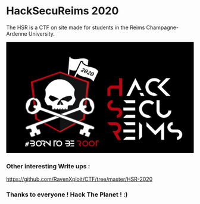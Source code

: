 # HackSecuReims 2020

The HSR is a CTF on site made for students in the Reims Champagne-Ardenne University.

<img src="./Images/hsr2020.png" width="1000" >

### Other interesting Write ups :

https://github.com/RavenXploit/CTF/tree/master/HSR-2020

### Thanks to everyone ! Hack The Planet ! :)
